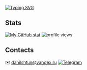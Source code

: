 [![Typing SVG](https://readme-typing-svg.herokuapp.com?font=Fira+Code&pause=1000&width=435&lines=Hi+there!;My+name+is+Danil+and+am+a+Python+developer)](https://git.io/typing-svg)

<!-- [![Ashutosh's github activity graph](https://activity-graph.herokuapp.com/graph?username=istillmissyou&theme=gotham)](https://github.com/ashutosh00710/github-readme-activity-graph) -->
## Stats
[![My GitHub stat](https://github-readme-stats.vercel.app/api?username=istillmissyou)](https://github.com/istillmissyou/github-readme-stats)
![profile views](https://komarev.com/ghpvc/?username=istillmissyou)

## Contacts
✉️ danilshtun@yandex.ru
[![Telegram](https://img.shields.io/badge/Telegram-2CA5E0?style=for-the-badge&logo=telegram&logoColor=white)](https://t.me/dbstvhdcistjncdw)
